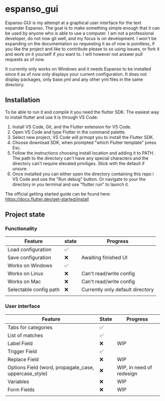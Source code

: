 # espanso_gui

Espanso GUI is my attempt at a graphical user interface for the text expander Espanso. The goal is to make something simple enough that it can be used by anyone who is able to use a computer. I am not a professional developer, do not now git well, and my focus is on development. I won't be expanding on the documentation so requesting it as of now is pointless, if you like the project and like to contribute please to so using issues, or fork it and work on it yourself if you want to. I will however not answer pull requests as of now.

It currently only works on Windows and it needs Espanso to be installed since it as of now only displays your current configuration. It does not display packages, only base.yml and any other yml files in the same directory.

Installation
---

To be able to run it and compile it you need the flutter SDK. The easiest way to install flutter and use it is through VS Code:
1. Install VS Code, Git, and the Flutter extension for VS Code.
2. Open VS Code and type Flutter in the command palette.
3. Select new project, VS Code will prmopt you to install the Flutter SDK.
4. Choose download SDK, when prompted "which Flutter template" press Esc.
5. Follow the instructions choosing install location and adding it to PATH. The path to the directory can't have any special characters and the directory can't require elevated priviliges. Stick with the default if unsure.
6. Once installed you can either open the directory containing this repo i VS Code and use the "Run debug" button. Or navigate to your the directory in you terminal and use "flutter run" to launch it.

The official getting started guide can be found here: https://docs.flutter.dev/get-started/install

Project state
---

### Functionality
| Feature                | state              | Progress                         |
| ---------------------- | ------------------ | -------------------------------- |
| Load configuration     | :white_check_mark: |                                  |
| Save configuration     | :x:                | Awaiting finished UI             |
| Works on Windows       | :white_check_mark: |                                  |
| Works on Linux         | :x:                | Can't read/write config          |
| Works on Mac           | :x:                | Can't read/write config          |
| Selectable config path | :x:                | Currently only default directory |
|                        |                    |                                  |

### User interface
| Feature                                               | State              | Progress                 |
| ----------------------------------------------------- | ------------------ | ------------------------ |
| Tabs for categories                                   | :white_check_mark: |                          |
| List of matches                                       | :white_check_mark: |                          |
| Label Field                                           | :x:                | WIP                      |
| Trigger Field                                         | :white_check_mark: |                          |
| Replace Field                                         | :x:                | WIP                      |
| Options Field (word, propagate_case, uppercase_style) | :x:                | WIP, in need of redesign |
| Variables                                             | :x:                | WIP                      |
| Form Fields                                           | :x:                | WIP                      |
|                                                       |                    |                          |




